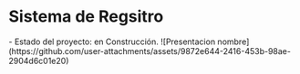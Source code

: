 <h1>Sistema de Regsitro</h1>
- Estado del proyecto: en Construcción.
![Presentacion nombre](https://github.com/user-attachments/assets/9872e644-2416-453b-98ae-2904d6c01e20)
